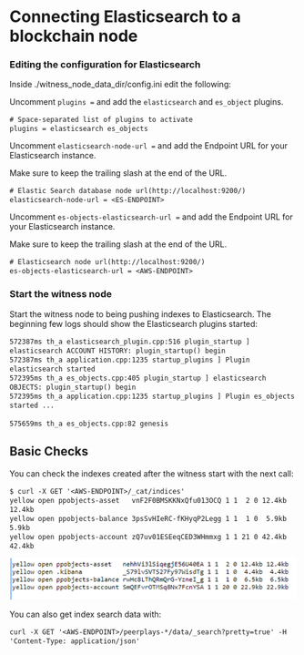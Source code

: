 # Connecting Elasticsearch to a blockchain node

### Editing the configuration for Elasticsearch <a id="3.-Editing-the-configuration-for-Elasticsearch"></a>

Inside ./witness\_node\_data\_dir/config.ini edit the following:

Uncomment `plugins =` and add the `elasticsearch` and `es_object` plugins.

```text
# Space-separated list of plugins to activate 
plugins = elasticsearch es_objects
```

Uncomment `elasticsearch-node-url =` and add the Endpoint URL for your Elasticsearch instance.

Make sure to keep the trailing slash at the end of the URL.

```text
# Elastic Search database node url(http://localhost:9200/) 
elasticsearch-node-url = <ES-ENDPOINT>
```

Uncomment `es-objects-elasticsearch-url =` and add the Endpoint URL for your Elasticsearch instance.

Make sure to keep the trailing slash at the end of the URL.

```text
# Elasticsearch node url(http://localhost:9200/) 
es-objects-elasticsearch-url = <AWS-ENDPOINT>
```

### Start the witness node <a id="4.-Start-the-witness-node"></a>

Start the witness node to being pushing indexes to Elasticsearch. The beginning few logs should show the Elasticsearch plugins started:

```text
572387ms th_a elasticsearch_plugin.cpp:516 plugin_startup ] elasticsearch ACCOUNT HISTORY: plugin_startup() begin
572387ms th_a application.cpp:1235 startup_plugins ] Plugin elasticsearch started
572395ms th_a es_objects.cpp:405 plugin_startup ] elasticsearch OBJECTS: plugin_startup() begin
572395ms th_a application.cpp:1235 startup_plugins ] Plugin es_objects started ...

575659ms th_a es_objects.cpp:82 genesis
```

## Basic Checks <a id="Basic-Checks"></a>

You can check the indexes created after the witness start with the next call:

```text
$ curl -X GET '<AWS-ENDPOINT>/_cat/indices'
yellow open ppobjects-asset   vnF2F0BMSKKNxQfu013OCQ 1 1  2 0 12.4kb 12.4kb
yellow open ppobjects-balance 3psSvHIeRC-fKHyqP2Legg 1 1  1 0  5.9kb  5.9kb
yellow open ppobjects-account zQ7uv01ESEeqCED3WHmmxg 1 1 21 0 42.4kb 42.4kb
```

![](.gitbook/assets/image%20%2812%29.png)

You can also get index search data with:

```text
curl -X GET '<AWS-ENDPOINT>/peerplays-*/data/_search?pretty=true' -H 'Content-Type: application/json' 
```

